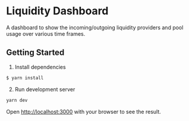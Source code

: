 # Liquidity Dashboard
A dashboard to show the incoming/outgoing liquidity providers and pool usage over various time frames.


## Getting Started

1. Install dependencies
```bash
$ yarn install
```

2. Run development server
```bash
yarn dev
```

Open [http://localhost:3000](http://localhost:3000) with your browser to see the result.
